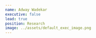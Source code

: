 ```yaml
---
name: Adway Wadekar
executive: false
lead: true
position: Research
image: ../assets/default_exec_image.png
---
```

